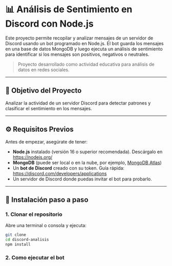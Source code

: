 # 📊 Análisis de Sentimiento en Discord con Node.js

Este proyecto permite recopilar y analizar mensajes de un servidor de Discord usando un bot programado en Node.js. El bot guarda los mensajes en una base de datos MongoDB y luego ejecuta un análisis de sentimiento para identificar si los mensajes son positivos, negativos o neutrales.

> Proyecto desarrollado como actividad educativa para análisis de datos en redes sociales.

---

## 🧠 Objetivo del Proyecto

Analizar la actividad de un servidor Discord para detectar patrones y clasificar el sentimiento en los mensajes.

---

## ⚙️ Requisitos Previos

Antes de empezar, asegúrate de tener:

- **Node.js** instalado (versión 16 o superior recomendada). Descárgalo en https://nodejs.org/
- **MongoDB** (puede ser local o en la nube, por ejemplo, [MongoDB Atlas](https://www.mongodb.com/cloud/atlas))
- Un **bot de Discord** creado con su token. Guía rápida: https://discord.com/developers/applications
- Un servidor de Discord donde puedas invitar el bot para probarlo.

---

## 🚀 Instalación paso a paso

### 1. Clonar el repositorio

Abre una terminal o consola y ejecuta:

```bash
git clone 
cd discord-analisis
npm install
```

### 2. Como ejecutar el bot
